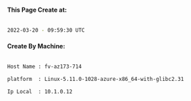 
   
#### This Page Create at:

```bash

2022-03-20 - 09:59:30 UTC

```

#### Create By Machine:

```bash

Host Name : fv-az173-714

platform  : Linux-5.11.0-1028-azure-x86_64-with-glibc2.31

Ip Local  : 10.1.0.12

```

